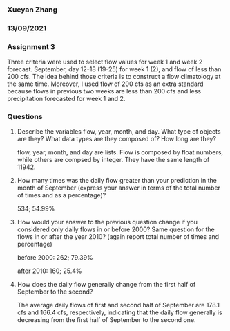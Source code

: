 ### Xueyan Zhang

### 13/09/2021

### Assignment 3



Three criteria were used to select flow values for week 1 and week 2 forecast. September, day 12-18 (19-25) for week 1 (2), and flow of less than 200 cfs. The idea behind those criteria is to construct a flow climatology at the same time. Moreover, I used flow of 200 cfs as an extra standard because flows in previous two weeks are less than 200 cfs and less precipitation forecasted for week 1 and 2.

### Questions
1. Describe the variables flow, year, month, and day. What type of objects are they? What data types are they composed of? How long are they?
   
   flow, year, month, and day are lists. Flow is composed by float numbers, while others are compsed by integer. They have the same length of 11942.

2. How many times was the daily flow greater than your prediction in the month of September (express your answer in terms of the total number of times and as a percentage)?

   534; 54.99%

3. How would your answer to the previous question change if you considered only daily flows in or before 2000? Same question for the flows in or after the year 2010? (again report total number of times and percentage)
   
    before 2000: 262; 79.39%
    
    after 2010: 160; 25.4%

4. How does the daily flow generally change from the first half of September to the second?
   
   The average daily flows of first and second half of September are 178.1 cfs and 166.4 cfs, respectively, indicating that the daily flow generally is decreasing from the first half of September to the second one.
